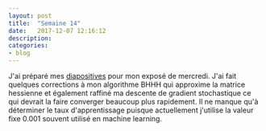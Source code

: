 ```yaml
---
layout: post
title:  "Semaine 14"
date:   2017-12-07 12:16:12
description:
categories:
- blog
---
```


J'ai préparé mes [diapositives](https://github.com/alexandrebrilhante/ift3150/blob/master/slides.pdf) pour mon exposé de mercredi. J'ai fait quelques corrections à mon algorithme BHHH qui approxime la matrice hessienne et également raffiné ma descente de gradient stochastique ce qui devrait la faire converger beaucoup plus rapidement. Il ne manque qu'à déterminer le taux d'apprentissage puisque actuellement j'utilise la valeur fixe 0.001 souvent utilisé en machine learning.
